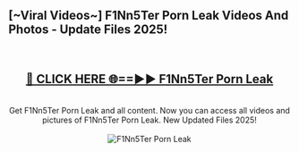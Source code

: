 <h2>[~Viral Videos~] F1Nn5Ter Porn Leak Videos And Photos - Update Files 2025!</h2>
<br>
<div align="center">
<h2><a href="https://top-ai-tools.click/QrbHav" rel="nofollow">🔴 CLICK HERE 🌐==►► F1Nn5Ter Porn Leak</a></h2>
<br>
Get F1Nn5Ter Porn Leak and all content. Now you can access all videos and pictures of F1Nn5Ter Porn Leak. New Updated Files 2025!
<br>
<br>
<a href="https://top-ai-tools.click/QrbHav" rel="nofollow" data-target="animated-image.originalLink"><img src="https://i.ibb.co.com/WyWwxjT/player-gif2.gif" alt="F1Nn5Ter Porn Leak" style="max-width: 100%; display: inline-block;" data-target="animated-image.originalImage"></a>
</div>
<br>
